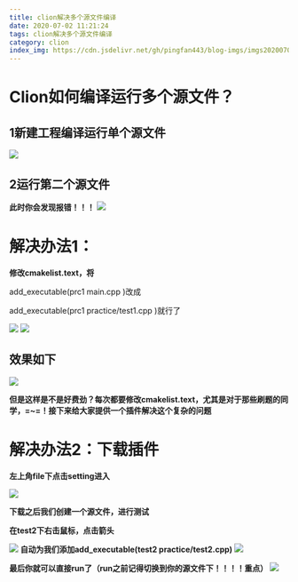 ```yaml
---
title: clion解决多个源文件编译
date: 2020-07-02 11:21:24
tags: clion解决多个源文件编译
category: clion
index_img: https://cdn.jsdelivr.net/gh/pingfan443/blog-imgs/imgs20200702154533.png
---
```



# Clion如何编译运行多个源文件？

##  **1新建工程编译运行单个源文件**
<!-- ![clion--1.png](https://i.loli.net/2020/07/02/FPhDUubKpsL8k92.png) -->
![](https://cdn.jsdelivr.net/gh/pingfan443/blog-imgs/imgs20200702152655.png)
 

## **2运行第二个源文件**

**此时你会发现报错！！！**
![](https://cdn.jsdelivr.net/gh/pingfan443/blog-imgs/imgs20200702152253.png)
<!-- ![clion-2 _1_.png](https://i.loli.net/2020/07/02/CHUaE5vh3yqApul.png) -->

# **解决办法1：**

 

**修改cmakelist.text，将**

add_executable(prc1 main.cpp )改成

add_executable(prc1 practice/test1.cpp )就行了

 
![](https://cdn.jsdelivr.net/gh/pingfan443/blog-imgs/imgs20200702152658.png)
![](https://cdn.jsdelivr.net/gh/pingfan443/blog-imgs/imgs20200702152657.png)
<!-- ![clion-3 _1_.png](https://i.loli.net/2020/07/02/UT2wROhCn7DuHXF.png) -->

<!-- ![clion-4 _1_.png](https://i.loli.net/2020/07/02/oe5wc8pZEUjgBPi.png) -->

 

## **效果如下**



<!-- ![clion-5 _1_.png](https://i.loli.net/2020/07/02/2khBLw1jDtrNx79.png) -->
![](https://cdn.jsdelivr.net/gh/pingfan443/blog-imgs/imgs20200702152700.png)
 

**但是这样是不是好费劲？每次都要修改cmakelist.text，尤其是对于那些刷题的同学，=~=！接下来给大家提供一个插件解决这个复杂的问题**

 

# 解决办法2：下载插件

**左上角file下点击setting进入**

 
![](https://cdn.jsdelivr.net/gh/pingfan443/blog-imgs/imgs20200702152659.png)
<!-- ![clion-6 _1_.png](https://i.loli.net/2020/07/02/ZVWuvarPhcECeTL.png) -->



**下载之后我们创建一个源文件，进行测试**

**在test2下右击鼠标，点击箭头**
<!-- ![clion-7 _1_.png](https://i.loli.net/2020/07/02/zCBfgEYnWAPMSDm.png) -->
![](https://cdn.jsdelivr.net/gh/pingfan443/blog-imgs/imgs20200702152656.png)
**自动为我们添加add_executable(test2 practice/test2.cpp)**
![](https://cdn.jsdelivr.net/gh/pingfan443/blog-imgs/imgs20200702152701.png)
<!-- ![clion-8 _1_.png](https://i.loli.net/2020/07/02/OAGFYD5EtqHh79K.png) -->

 

**最后你就可以直接run了（run之前记得切换到你的源文件下！！！！重点）**
![](https://cdn.jsdelivr.net/gh/pingfan443/blog-imgs/imgs20200702152702.png)
<!-- ![clion-9 _1_.png](https://i.loli.net/2020/07/02/jnP12kMOQJS3NsY.png) -->

 

 